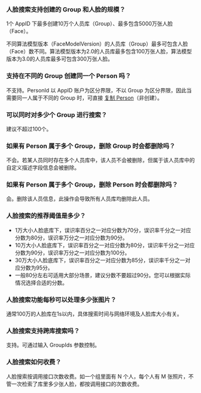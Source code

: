 ### 人脸搜索支持创建的 Group 和人脸的规模？
1个 AppID 下最多创建10万个人员库（Group）、最多包含5000万张人脸（Face）。

不同算法模型版本（FaceModelVersion）的人员库（Group）最多可包含人脸（Face）数不同。算法模型版本为2.0的人员库最多包含100万张人脸，算法模型版本为3.0的人员库最多可包含300万张人脸。

### 支持在不同的 Group 创建同一个 Person 吗？
不支持。PersonId 以 AppID 账户为区分界限，不以 Group 为区分界限，因此当需要同一人属于不同的 Group 时，可直接 [复制 Person](https://cloud.tencent.com/document/api/867/32796)（非创建）。

### 可以同时对多少个 Group 进行搜索？
建议不超过100个。

### 如果有 Person 属于多个 Group，删除 Group 时会都删除吗？
不会。若某人员同时存在多个人员库中，该人员不会被删除，但属于该人员库中的自定义描述字段信息会被删除。

### 如果有 Person 属于多个 Group，删除 Person 时会都删除吗？
会。删除该人员信息，此操作会导致所有人员库均删除此人员。

### 人脸搜索的推荐阈值是多少？
- 1万大小人脸底库下，误识率百分之一对应分数为70分，误识率千分之一对应分数为80分，误识率万分之一对应分数为90分。
- 10万大小人脸底库下，误识率百分之一对应分数为80分，误识率千分之一对应分数为90分，误识率万分之一对应分数为100分。
- 30万大小人脸底库下，误识率百分之一对应分数为85分，误识率千分之一对应分数为95分。
- 一般80分左右可适用大部分场景，建议分数不要超过90分。您可以根据实际情况选择合适的分数。

### 人脸搜索功能每秒可以处理多少张图片？
通常100万的人脸库在1s以内，具体搜索时间与网络环境及人脸库大小有关。

### 人脸搜索支持跨库搜索吗？
支持。可通过输入 GroupIds 参数控制。

### 人脸搜索如何收费？
人脸搜索按调用接口次数收费。如一个组里面有 N 个人，每个人有 M 张照片，不管一次检索了库里多少张人脸，都按调用接口的次数收费。
